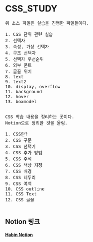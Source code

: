 # CSS_STUDY

<pre>
위 소스 파일은 실습을 진행한 파일들이다.

1. CSS 단위 관련 실습
2. 선택자
3. 속성, 가상 선택자
4. 구조 선택자
5. 선택자 우선순위
6. 외부 폰트
7. 글꼴 위치
8. text
9. text2
10. display, overflow
11. background
12. hover
13. boxmodel

</pre>


<pre>
CSS 학습 내용을 정리하는 곳이다.
Notion으로 정리한 것을 올림.

1. CSS란?
2. CSS 구문
3. CSS 선택기
4. CSS 추가 방법
5. CSS 주석
6. CSS 색상 지정
7. CSS 배경
8. CSS 테두리
9. CSS 여백
10. CSS outline
11. CSS Text
12. CSS 글꼴

</pre>

## Notion 링크

#### <a href="https://www.notion.so/HTML-5a51c5b5aa19482490b532b698e059bf" target="_blank">Habin Notion</a>
